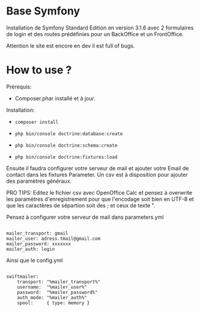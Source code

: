 Base Symfony
========================

Installation de Symfony Standard Edition en version 3.1.6 avec 2 formulaires de login et des routes prédéfinies
pour un BackOffice et un FrontOffice.

Attention le site est encore en dev il est full of bugs.


How to use ?
========================

Prérequis:

* Composer.phar installé et à jour.

Installation:

* <code>composer install</code>

* <code>php bin/console doctrine:database:create</code>

* <code>php bin/console doctrine:schema:create</code>

* <code>php bin/console doctrine:fixtures:load</code>

Ensuite il faudra configurer votre serveur de mail et ajouter votre Email de contact dans les fixtures Parameter. Un csv est à disposition pour ajouter 
des paramètres généraux. 

PRO TIPS: Editez le fichier csv avec OpenOffice Calc et pensez à overwrite les paramètres d'enregistrement pour que l'encodage soit bien en UTF-8 et que les caractères de sépartion soit des ; et ceux de texte
".

Pensez à configurer votre serveur de mail dans parameters.yml

<code>
mailer_transport: gmail  
mailer_user: adress.tmail@gmail.com  
mailer_password: xxxxxxx  
mailer_auth: login  
</code>

Ainsi que le config.yml

<code>
swiftmailer:  
    transport: "%mailer_transport%"  
    username:  "%mailer_user%"  
    password:  "%mailer_password%"  
    auth_mode: "%mailer_auth%"  
    spool:     { type: memory }  
</code>